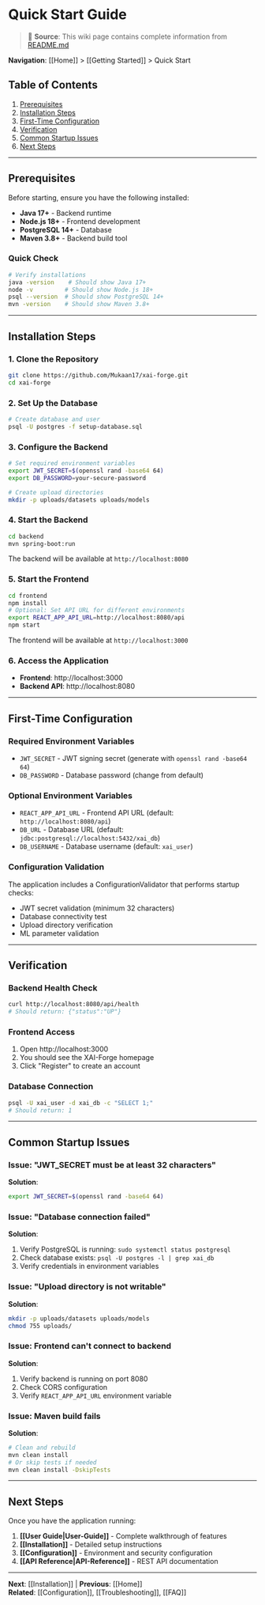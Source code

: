 # Quick Start Guide

> 📘 **Source**: This wiki page contains complete information from [README.md](https://github.com/Mukaan17/xai-forge/blob/main/README.md)

**Navigation**: [[Home]] > [[Getting Started]] > Quick Start

## Table of Contents

1. [Prerequisites](#prerequisites)
2. [Installation Steps](#installation-steps)
3. [First-Time Configuration](#first-time-configuration)
4. [Verification](#verification)
5. [Common Startup Issues](#common-startup-issues)
6. [Next Steps](#next-steps)

---

## Prerequisites

Before starting, ensure you have the following installed:

- **Java 17+** - Backend runtime
- **Node.js 18+** - Frontend development
- **PostgreSQL 14+** - Database
- **Maven 3.8+** - Backend build tool

### Quick Check

```bash
# Verify installations
java -version    # Should show Java 17+
node -v         # Should show Node.js 18+
psql --version  # Should show PostgreSQL 14+
mvn -version    # Should show Maven 3.8+
```

---

## Installation Steps

### 1. Clone the Repository

```bash
git clone https://github.com/Mukaan17/xai-forge.git
cd xai-forge
```

### 2. Set Up the Database

```bash
# Create database and user
psql -U postgres -f setup-database.sql
```

### 3. Configure the Backend

```bash
# Set required environment variables
export JWT_SECRET=$(openssl rand -base64 64)
export DB_PASSWORD=your-secure-password

# Create upload directories
mkdir -p uploads/datasets uploads/models
```

### 4. Start the Backend

```bash
cd backend
mvn spring-boot:run
```

The backend will be available at `http://localhost:8080`

### 5. Start the Frontend

```bash
cd frontend
npm install
# Optional: Set API URL for different environments
export REACT_APP_API_URL=http://localhost:8080/api
npm start
```

The frontend will be available at `http://localhost:3000`

### 6. Access the Application

- **Frontend**: http://localhost:3000
- **Backend API**: http://localhost:8080

---

## First-Time Configuration

### Required Environment Variables

- `JWT_SECRET` - JWT signing secret (generate with `openssl rand -base64 64`)
- `DB_PASSWORD` - Database password (change from default)

### Optional Environment Variables

- `REACT_APP_API_URL` - Frontend API URL (default: `http://localhost:8080/api`)
- `DB_URL` - Database URL (default: `jdbc:postgresql://localhost:5432/xai_db`)
- `DB_USERNAME` - Database username (default: `xai_user`)

### Configuration Validation

The application includes a ConfigurationValidator that performs startup checks:
- JWT secret validation (minimum 32 characters)
- Database connectivity test
- Upload directory verification
- ML parameter validation

---

## Verification

### Backend Health Check

```bash
curl http://localhost:8080/api/health
# Should return: {"status":"UP"}
```

### Frontend Access

1. Open http://localhost:3000
2. You should see the XAI-Forge homepage
3. Click "Register" to create an account

### Database Connection

```bash
psql -U xai_user -d xai_db -c "SELECT 1;"
# Should return: 1
```

---

## Common Startup Issues

### Issue: "JWT_SECRET must be at least 32 characters"

**Solution**:
```bash
export JWT_SECRET=$(openssl rand -base64 64)
```

### Issue: "Database connection failed"

**Solution**:
1. Verify PostgreSQL is running: `sudo systemctl status postgresql`
2. Check database exists: `psql -U postgres -l | grep xai_db`
3. Verify credentials in environment variables

### Issue: "Upload directory is not writable"

**Solution**:
```bash
mkdir -p uploads/datasets uploads/models
chmod 755 uploads/
```

### Issue: Frontend can't connect to backend

**Solution**:
1. Verify backend is running on port 8080
2. Check CORS configuration
3. Verify `REACT_APP_API_URL` environment variable

### Issue: Maven build fails

**Solution**:
```bash
# Clean and rebuild
mvn clean install
# Or skip tests if needed
mvn clean install -DskipTests
```

---

## Next Steps

Once you have the application running:

1. **[[User Guide|User-Guide]]** - Complete walkthrough of features
2. **[[Installation]]** - Detailed setup instructions
3. **[[Configuration]]** - Environment and security configuration
4. **[[API Reference|API-Reference]]** - REST API documentation

---

**Next**: [[Installation]] | **Previous**: [[Home]]  
**Related**: [[Configuration]], [[Troubleshooting]], [[FAQ]]
